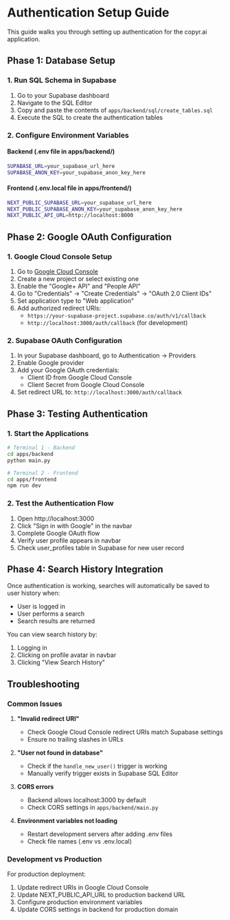 # Authentication Setup Guide

This guide walks you through setting up authentication for the copyr.ai application.

## Phase 1: Database Setup

### 1. Run SQL Schema in Supabase

1. Go to your Supabase dashboard
2. Navigate to the SQL Editor
3. Copy and paste the contents of `apps/backend/sql/create_tables.sql`
4. Execute the SQL to create the authentication tables

### 2. Configure Environment Variables

#### Backend (.env file in apps/backend/)
```bash
SUPABASE_URL=your_supabase_url_here
SUPABASE_ANON_KEY=your_supabase_anon_key_here
```

#### Frontend (.env.local file in apps/frontend/)
```bash
NEXT_PUBLIC_SUPABASE_URL=your_supabase_url_here
NEXT_PUBLIC_SUPABASE_ANON_KEY=your_supabase_anon_key_here
NEXT_PUBLIC_API_URL=http://localhost:8000
```

## Phase 2: Google OAuth Configuration

### 1. Google Cloud Console Setup

1. Go to [Google Cloud Console](https://console.cloud.google.com/)
2. Create a new project or select existing one
3. Enable the "Google+ API" and "People API"
4. Go to "Credentials" → "Create Credentials" → "OAuth 2.0 Client IDs"
5. Set application type to "Web application"
6. Add authorized redirect URIs:
   - `https://your-supabase-project.supabase.co/auth/v1/callback`
   - `http://localhost:3000/auth/callback` (for development)

### 2. Supabase OAuth Configuration

1. In your Supabase dashboard, go to Authentication → Providers
2. Enable Google provider
3. Add your Google OAuth credentials:
   - Client ID from Google Cloud Console
   - Client Secret from Google Cloud Console
4. Set redirect URL to: `http://localhost:3000/auth/callback`

## Phase 3: Testing Authentication

### 1. Start the Applications

```bash
# Terminal 1 - Backend
cd apps/backend
python main.py

# Terminal 2 - Frontend  
cd apps/frontend
npm run dev
```

### 2. Test the Authentication Flow

1. Open http://localhost:3000
2. Click "Sign in with Google" in the navbar
3. Complete Google OAuth flow
4. Verify user profile appears in navbar
5. Check user_profiles table in Supabase for new user record

## Phase 4: Search History Integration

Once authentication is working, searches will automatically be saved to user history when:
- User is logged in
- User performs a search
- Search results are returned

You can view search history by:
1. Logging in
2. Clicking on profile avatar in navbar
3. Clicking "View Search History"

## Troubleshooting

### Common Issues

1. **"Invalid redirect URI"**
   - Check Google Cloud Console redirect URIs match Supabase settings
   - Ensure no trailing slashes in URLs

2. **"User not found in database"**
   - Check if the `handle_new_user()` trigger is working
   - Manually verify trigger exists in Supabase SQL Editor

3. **CORS errors**
   - Backend allows localhost:3000 by default
   - Check CORS settings in `apps/backend/main.py`

4. **Environment variables not loading**
   - Restart development servers after adding .env files
   - Check file names (.env vs .env.local)

### Development vs Production

For production deployment:
1. Update redirect URIs in Google Cloud Console
2. Update NEXT_PUBLIC_API_URL to production backend URL
3. Configure production environment variables
4. Update CORS settings in backend for production domain